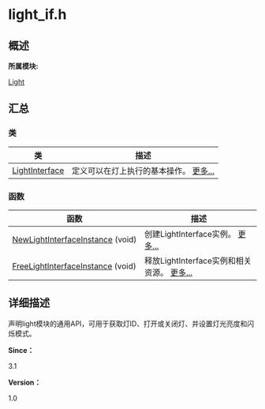 # light_if.h


## **概述**

**所属模块:**

[Light](_light.md)


## **汇总**


### 类

| 类 | 描述 |
| -------- | -------- |
| [LightInterface](_light_interface.md) | 定义可以在灯上执行的基本操作。&nbsp;[更多...](_light_interface.md) |


### 函数

| 函数 | 描述 |
| -------- | -------- |
| [NewLightInterfaceInstance](_light.md#newlightinterfaceinstance)&nbsp;(void) | 创建LightInterface实例。&nbsp;[更多...](_light.md#newlightinterfaceinstance) |
| [FreeLightInterfaceInstance](_light.md#freelightinterfaceinstance)&nbsp;(void) | 释放LightInterface实例和相关资源。&nbsp;[更多...](_light.md#freelightinterfaceinstance) |


## **详细描述**

声明light模块的通用API，可用于获取灯ID、打开或关闭灯、并设置灯光亮度和闪烁模式。

**Since：**

3.1

**Version：**

1.0

